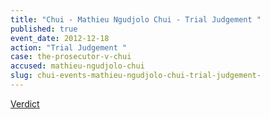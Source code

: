 ```yaml
---
title: "Chui - Mathieu Ngudjolo Chui - Trial Judgement "
published: true
event_date: 2012-12-18
action: "Trial Judgement "
case: the-prosecutor-v-chui
accused: mathieu-ngudjolo-chui
slug: chui-events-mathieu-ngudjolo-chui-trial-judgement-
---
```


[Verdict](http://www.icc-cpi.int/iccdocs/doc/doc1579080.pdf)

